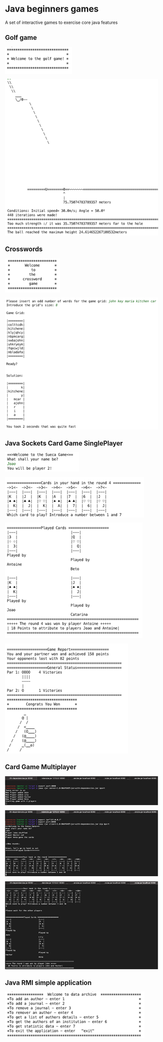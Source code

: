 # Java beginners games
A set of interactive games to exercise core java features

## Golf game</br>
![](GolfGame/introScreen.png "Intro Screen")  

![](GolfGame/Display.png "Display Screen")  


## Crosswords</br>
![](Crosswords/introScreen.png "Intro Screen")  

![](Crosswords/display.png "Display Screen")

## Java Sockets Card Game SinglePlayer</br>
![](Sueca/screenshots/introScreen.png "Intro Screen")  

![](Sueca/screenshots/handCards.png "Hand Cards")  

![](Sueca/screenshots/playedCards.png "Played Cards")

![](Sueca/screenshots/gameReport.png "Game Report")

## Card Game Multiplayer</br>
![](CardMultiplayer/screenshots/server.png "Server Screen")  

![](CardMultiplayer/screenshots/clientTurn.png "Client Screen")  

![](CardMultiplayer/screenshots/showReport.png "Report Client Screen")  

## Java RMI simple application  
![](RMI/introScreen.png "Intro Screen") 
